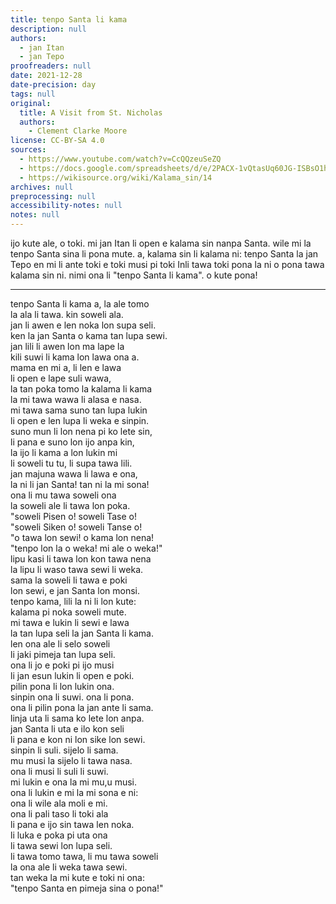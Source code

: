 ```yaml
---
title: tenpo Santa li kama
description: null
authors:
  - jan Itan
  - jan Tepo
proofreaders: null
date: 2021-12-28
date-precision: day
tags: null
original:
  title: A Visit from St. Nicholas
  authors: 
    - Clement Clarke Moore
license: CC-BY-SA 4.0
sources:
  - https://www.youtube.com/watch?v=CcQQzeuSeZQ
  - https://docs.google.com/spreadsheets/d/e/2PACX-1vQtasUq60JG-ISBsO1hlEFv5JszjeI57wEyCNEGhnjDq8AeyzKE-tx1qdwWtuMT3FBlyzNcGPvkBntD/pubhtml
  - https://wikisource.org/wiki/Kalama_sin/14
archives: null
preprocessing: null
accessibility-notes: null
notes: null
---
```


ijo kute ale, o toki. mi jan Itan li open e kalama sin nanpa Santa. wile mi la tenpo Santa sina li pona mute. a, kalama sin li kalama ni: tenpo Santa la jan Tepo en mi li ante toki e toki musi pi toki Inli tawa toki pona la ni o pona tawa kalama sin ni. nimi ona li "tenpo Santa li kama". o kute pona!

***

tenpo Santa li kama a, la ale tomo  
la ala li tawa. kin soweli ala.  
jan li awen e len noka lon supa seli.  
ken la jan Santa o kama tan lupa sewi.  
jan lili li awen lon ma lape la  
kili suwi li kama lon lawa ona a.  
mama en mi a, li len e lawa  
li open e lape suli wawa,  
la tan poka tomo la kalama li kama  
la mi tawa wawa li alasa e nasa.  
mi tawa sama suno tan lupa lukin  
li open e len lupa li weka e sinpin.  
suno mun li lon nena pi ko lete sin,  
li pana e suno lon ijo anpa kin,  
la ijo li kama a lon lukin mi  
li soweli tu tu, li supa tawa lili.  
jan majuna wawa li lawa e ona,  
la ni li jan Santa! tan ni la mi sona!  
ona li mu tawa soweli ona  
la soweli ale li tawa lon poka.  
"soweli Pisen o! soweli Tase o!  
"soweli Siken o! soweli Tanse o!  
"o tawa lon sewi! o kama lon nena!  
"tenpo lon la o weka! mi ale o weka!"  
lipu kasi li tawa lon kon tawa nena  
la lipu li waso tawa sewi li weka.  
sama la soweli li tawa e poki  
lon sewi, e jan Santa lon monsi.  
tenpo kama, lili la ni li lon kute:  
kalama pi noka soweli mute.  
mi tawa e lukin li sewi e lawa  
la tan lupa seli la jan Santa li kama.  
len ona ale li selo soweli  
li jaki pimeja tan lupa seli.  
ona li jo e poki pi ijo musi  
li jan esun lukin li open e poki.  
pilin pona li lon lukin ona.  
sinpin ona li suwi. ona li pona.  
ona li pilin pona la jan ante li sama.  
linja uta li sama ko lete lon anpa.  
jan Santa li uta e ilo kon seli  
li pana e kon ni lon sike lon sewi.  
sinpin li suli. sijelo li sama.  
mu musi la sijelo li tawa nasa.  
ona li musi li suli li suwi.  
mi lukin e ona la mi mu,u musi.  
ona li lukin e mi la mi sona e ni:  
ona li wile ala moli e mi.  
ona li pali taso li toki ala  
li pana e ijo sin tawa len noka.  
li luka e poka pi uta ona  
li tawa sewi lon lupa seli.  
li tawa tomo tawa, li mu tawa soweli  
la ona ale li weka tawa sewi.  
tan weka la mi kute e toki ni ona:  
"tenpo Santa en pimeja sina o pona!"